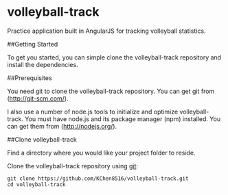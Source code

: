 # volleyball-track
Practice application built in AngularJS for tracking volleyball statistics.


##Getting Started

To get you started, you can simple clone the volleyball-track repository and install the dependencies.

##Prerequisites

You need git to clone the volleyball-track repository.  You can get git from (http://git-scm.com/).

I also use a number of node.js tools to initialize and optimize volleyball-track. You must have node.js and its package manager \(npm\) installed. You can get them from (http://nodejs.org/).

##Clone volleyball-track

Find a directory where you would like your project folder to reside.

Clone the volleyball-track repository using [git](http://git-scm.com/):

```
git clone https://github.com/KChen8516/volleyball-track.git
cd volleyball-track
```
